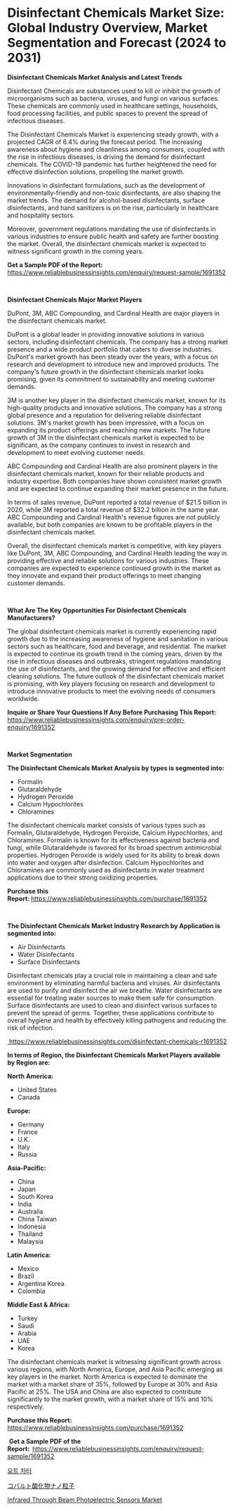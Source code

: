 <p><h1>Disinfectant Chemicals Market Size: Global Industry Overview, Market Segmentation and Forecast (2024 to 2031)</h1></p><p><strong>Disinfectant Chemicals Market Analysis and Latest Trends</strong></p>
<p><p>Disinfectant Chemicals are substances used to kill or inhibit the growth of microorganisms such as bacteria, viruses, and fungi on various surfaces. These chemicals are commonly used in healthcare settings, households, food processing facilities, and public spaces to prevent the spread of infectious diseases.</p><p>The Disinfectant Chemicals Market is experiencing steady growth, with a projected CAGR of 6.4% during the forecast period. The increasing awareness about hygiene and cleanliness among consumers, coupled with the rise in infectious diseases, is driving the demand for disinfectant chemicals. The COVID-19 pandemic has further heightened the need for effective disinfection solutions, propelling the market growth.</p><p>Innovations in disinfectant formulations, such as the development of environmentally-friendly and non-toxic disinfectants, are also shaping the market trends. The demand for alcohol-based disinfectants, surface disinfectants, and hand sanitizers is on the rise, particularly in healthcare and hospitality sectors.</p><p>Moreover, government regulations mandating the use of disinfectants in various industries to ensure public health and safety are further boosting the market. Overall, the disinfectant chemicals market is expected to witness significant growth in the coming years.</p></p>
<p><strong>Get a Sample PDF of the Report:&nbsp;</strong> <a href="https://www.reliablebusinessinsights.com/enquiry/request-sample/1691352">https://www.reliablebusinessinsights.com/enquiry/request-sample/1691352</a></p>
<p>&nbsp;</p>
<p><strong>Disinfectant Chemicals Major Market Players</strong></p>
<p><p>DuPont, 3M, ABC Compounding, and Cardinal Health are major players in the disinfectant chemicals market. </p><p>DuPont is a global leader in providing innovative solutions in various sectors, including disinfectant chemicals. The company has a strong market presence and a wide product portfolio that caters to diverse industries. DuPont's market growth has been steady over the years, with a focus on research and development to introduce new and improved products. The company's future growth in the disinfectant chemicals market looks promising, given its commitment to sustainability and meeting customer demands.</p><p>3M is another key player in the disinfectant chemicals market, known for its high-quality products and innovative solutions. The company has a strong global presence and a reputation for delivering reliable disinfectant solutions. 3M's market growth has been impressive, with a focus on expanding its product offerings and reaching new markets. The future growth of 3M in the disinfectant chemicals market is expected to be significant, as the company continues to invest in research and development to meet evolving customer needs.</p><p>ABC Compounding and Cardinal Health are also prominent players in the disinfectant chemicals market, known for their reliable products and industry expertise. Both companies have shown consistent market growth and are expected to continue expanding their market presence in the future.</p><p>In terms of sales revenue, DuPont reported a total revenue of $21.5 billion in 2020, while 3M reported a total revenue of $32.2 billion in the same year. ABC Compounding and Cardinal Health's revenue figures are not publicly available, but both companies are known to be profitable players in the disinfectant chemicals market.</p><p>Overall, the disinfectant chemicals market is competitive, with key players like DuPont, 3M, ABC Compounding, and Cardinal Health leading the way in providing effective and reliable solutions for various industries. These companies are expected to experience continued growth in the market as they innovate and expand their product offerings to meet changing customer demands.</p></p>
<p>&nbsp;</p>
<p><strong>What Are The Key Opportunities For Disinfectant Chemicals Manufacturers?</strong></p>
<p><p>The global disinfectant chemicals market is currently experiencing rapid growth due to the increasing awareness of hygiene and sanitation in various sectors such as healthcare, food and beverage, and residential. The market is expected to continue its growth trend in the coming years, driven by the rise in infectious diseases and outbreaks, stringent regulations mandating the use of disinfectants, and the growing demand for effective and efficient cleaning solutions. The future outlook of the disinfectant chemicals market is promising, with key players focusing on research and development to introduce innovative products to meet the evolving needs of consumers worldwide.</p></p>
<p><strong>Inquire or Share Your Questions If Any Before Purchasing This Report:</strong> <a href="https://www.reliablebusinessinsights.com/enquiry/pre-order-enquiry/1691352">https://www.reliablebusinessinsights.com/enquiry/pre-order-enquiry/1691352</a></p>
<p>&nbsp;</p>
<p><strong>Market Segmentation</strong></p>
<p><strong>The Disinfectant Chemicals Market Analysis by types is segmented into:</strong></p>
<p><ul><li>Formalin</li><li>Glutaraldehyde</li><li>Hydrogen Peroxide</li><li>Calcium Hypochlorites</li><li>Chloramines</li></ul></p>
<p><p>The disinfectant chemicals market consists of various types such as Formalin, Glutaraldehyde, Hydrogen Peroxide, Calcium Hypochlorites, and Chloramines. Formalin is known for its effectiveness against bacteria and fungi, while Glutaraldehyde is favored for its broad spectrum antimicrobial properties. Hydrogen Peroxide is widely used for its ability to break down into water and oxygen after disinfection. Calcium Hypochlorites and Chloramines are commonly used as disinfectants in water treatment applications due to their strong oxidizing properties.</p></p>
<p><strong>Purchase this Report:&nbsp;</strong><a href="https://www.reliablebusinessinsights.com/purchase/1691352">https://www.reliablebusinessinsights.com/purchase/1691352</a></p>
<p>&nbsp;</p>
<p><strong>The Disinfectant Chemicals Market Industry Research by Application is segmented into:</strong></p>
<p><ul><li>Air Disinfectants</li><li>Water Disinfectants</li><li>Surface Disinfectants</li></ul></p>
<p><p>Disinfectant chemicals play a crucial role in maintaining a clean and safe environment by eliminating harmful bacteria and viruses. Air disinfectants are used to purify and disinfect the air we breathe. Water disinfectants are essential for treating water sources to make them safe for consumption. Surface disinfectants are used to clean and disinfect various surfaces to prevent the spread of germs. Together, these applications contribute to overall hygiene and health by effectively killing pathogens and reducing the risk of infection.</p></p>
<p><a href="https://www.reliablebusinessinsights.com/disinfectant-chemicals-r1691352">&nbsp;https://www.reliablebusinessinsights.com/disinfectant-chemicals-r1691352</a></p>
<p><strong>In terms of Region, the Disinfectant Chemicals Market Players available by Region are:</strong></p>
<p>
    <p> <strong> North America: </strong>
        <ul>
            <li>United States</li>
            <li>Canada</li>
        </ul>
        </p> 
    <p> <strong> Europe: </strong>
        <ul>
            <li>Germany</li>
            <li>France</li>
            <li>U.K.</li>
            <li>Italy</li>
            <li>Russia</li>
        </ul>
        </p> 
    <p> <strong> Asia-Pacific: </strong>
        <ul>
            <li>China</li>
            <li>Japan</li>
            <li>South Korea</li>
            <li>India</li>
            <li>Australia</li>
            <li>China Taiwan</li>
            <li>Indonesia</li>
            <li>Thailand</li>
            <li>Malaysia</li>
        </ul>
        </p> 
    <p> <strong> Latin America: </strong>
        <ul>
            <li>Mexico</li>
            <li>Brazil</li>
            <li>Argentina Korea</li>
            <li>Colombia</li>
        </ul>
        </p> 
    <p> <strong> Middle East & Africa: </strong>
        <ul>
            <li>Turkey</li>
            <li>Saudi</li>
            <li>Arabia</li>
            <li>UAE</li>
            <li>Korea</li>
        </ul>
    </p>
    </p>
<p><p>The disinfectant chemicals market is witnessing significant growth across various regions, with North America, Europe, and Asia Pacific emerging as key players in the market. North America is expected to dominate the market with a market share of 35%, followed by Europe at 30% and Asia Pacific at 25%. The USA and China are also expected to contribute significantly to the market growth, with a market share of 15% and 10% respectively.</p></p>
<p><strong>Purchase this Report: </strong><a href="https://www.reliablebusinessinsights.com/purchase/1691352">https://www.reliablebusinessinsights.com/purchase/1691352</a></p>
<p>&nbsp;<strong>Get a Sample PDF of the Report:&nbsp;&nbsp;</strong><a href="https://www.reliablebusinessinsights.com/enquiry/request-sample/1691352">https://www.reliablebusinessinsights.com/enquiry/request-sample/1691352</a></p>
<p><strong></strong></p>
<p><p><a href="https://github.com/lkwggful07722/Market-Research-Report-List-3/blob/main/93436656553.md">요트 차터</a></p><p><a href="https://github.com/ycmtqqhvk3273/Market-Research-Report-List-3/blob/main/34887232686.md">コバルト酸化物ナノ粒子</a></p><p><a href="https://github.com/wzvucnjn4/Market-Research-Report-List-1/blob/main/infrared-through-beam-photoelectric-sensors-market.md">Infrared Through Beam Photoelectric Sensors Market</a></p></p>